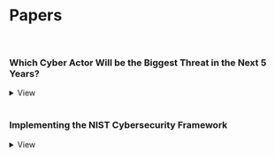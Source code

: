 # Papers

<br>

### Which Cyber Actor Will be the Biggest Threat in the Next 5 Years?
<details>
  <summary>View</summary>

<div markdown="1">
<a href="https://jmrweb.github.io/assets/documents/Biggest_Cyber_Threat_Actor.pdf" target="_blank">Open in new window.</a> <embed src="https://jmrweb.github.io/assets/documents/Biggest_Cyber_Threat_Actor.pdf" width="100%" height="1285px" />
</div>

</details>

<br>

### Implementing the NIST Cybersecurity Framework
<details>
  <summary>View</summary>

<div markdown="1">
<a href="https://jmrweb.github.io/assets/documents/Implementing_the_NIST_Framework.pdf" target="_blank">Open in new window.</a> <embed src="https://jmrweb.github.io/assets/documents/Implementing_the_NIST_Framework.pdf" width="100%" height="1285px" />
</div>

</details>
